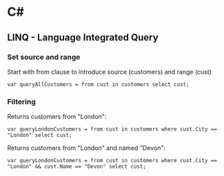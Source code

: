 # C#

## LINQ - Language Integrated Query

### Set source and range

Start with from clause to introduce source (customers) and range (cust)

`var queryAllCustomers = from cust in customers select cust;`

### Filtering

Returns customers from "London":

`var queryLondonCustomers = from cust in customers where cust.City == "London" select cust;`

Returns customers from "London" and named "Devon":

`var queryLondonCustomers = from cust in customers where cust.City == "London" && cust.Name == "Devon" select cust;`
